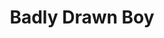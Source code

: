 ---
title: "Badly Drawn Boy"
summary: "Damon Michael Gough , known by the stage name Badly Drawn Boy, is an English indie singer-songwriter and multi-instrumentalist.
Gough chose his stage name from a character in the show Sam and his Magic Ball, which he saw on TV at a party in Trafford, Greater Manchester, in 1995. Before he thought of using this name he made some business cards, each one unique, with a printed picture of a drawing by his nephew and a small collage by Gough.
A chance meeting with Andy Votel at the Generation X bar in Manchester, where Gough's friends Scott Abraham and Damon Hayhurst were contributing to an exhibition by the Space Monkey Clothing Company and Votel was DJing, led to the foundation of Twisted Nerve Records.
In 2002, Q magazine named Badly Drawn Boy in their list of the \"50 Bands to See Before You Die\", although this was as part of a sub-list of \"5 Bands That Could Go Either Way\" on account of Gough's tendency to talk and tell stories for extended periods in concert rather than play songs."
image: "badly-drawn-boy.jpg"
apple_music_artist_url: "https://music.apple.com/gb/artist/badly-drawn-boy/3027538"
wikipedia_url: "https://en.wikipedia.org/wiki/Badly_Drawn_Boy"
---
